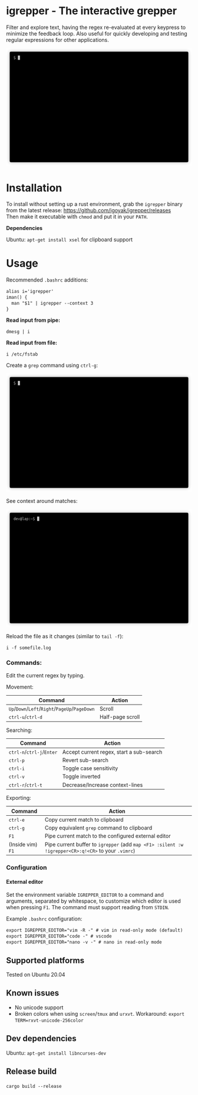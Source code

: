 # igrepper - The interactive grepper

Filter and explore text, having the regex re-evaluated at every keypress to
minimize the feedback loop. 
Also useful for quickly developing and testing regular expressions
for other applications. 

![](docs/basic_usage.gif)

# Installation

To install without setting up a rust environment, grab the `igrepper` binary from the
latest release: https://github.com/igoyak/igrepper/releases  
Then make it executable with `chmod` and put it in your `PATH`.

__Dependencies__

Ubuntu: `apt-get install xsel` for clipboard support

# Usage

Recommended `.bashrc` additions:

    alias i='igrepper'
    iman() {
      man "$1" | igrepper --context 3
    }

__Read input from pipe:__

    dmesg | i

__Read input from file:__

    i /etc/fstab

Create a `grep` command using `ctrl-g`: 

![](docs/grep.gif)

See context around matches: 

![](docs/context.gif)

Reload the file as it changes (similar to `tail -f`):

    i -f somefile.log

### Commands:

Edit the current regex by typing.

Movement: 

| Command       | Action        |
| ------------- | ------------- |
|    `Up`/`Down`/`Left`/`Right`/`PageUp`/`PageDown` | Scroll |
|    `ctrl-u`/`ctrl-d` | Half-page scroll |

Searching:

| Command       | Action        |
| ------------- | ------------- |
|    `ctrl-n`/`ctrl-j`/`Enter` | Accept current regex, start a sub-search |
|    `ctrl-p` | Revert sub-search |
|    `ctrl-i` | Toggle case sensitivity |
|    `ctrl-v` | Toggle inverted |
|    `ctrl-r`/`ctrl-t` | Decrease/Increase context-lines |

Exporting:

| Command       | Action        |
| ------------- | ------------- |
|    `ctrl-e` | Copy current match to clipboard |
|    `ctrl-g` | Copy equivalent `grep` command to clipboard |
|    `F1`     | Pipe current match to the configured external editor |
|    (Inside vim) `F1` | Pipe current buffer to `igrepper` (add `map <F1> :silent :w !igrepper<CR>:q!<CR>` to your `.vimrc`) |

### Configuration

#### External editor

Set the environment variable `IGREPPER_EDITOR` to a command and arguments, 
separated by whitespace, to customize which editor is used when pressing `F1`.
The command must support reading from `STDIN`.

Example `.bashrc` configuration:

    export IGREPPER_EDITOR="vim -R -" # vim in read-only mode (default)
    export IGREPPER_EDITOR="code -" # vscode
    export IGREPPER_EDITOR="nano -v -" # nano in read-only mode

## Supported platforms

Tested on Ubuntu 20.04

## Known issues

- No unicode support
- Broken colors when using `screen`/`tmux` and `urxvt`. Workaround: `export TERM=rxvt-unicode-256color`

## Dev dependencies

Ubuntu: `apt-get install libncurses-dev`

## Release build

`cargo build --release`

